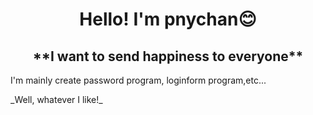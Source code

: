 <h1 align="center", background-color=#ccaaaa>Hello! I'm pnychan😊</h1>
<h2 align="center">**I want to send happiness to everyone**</h2>
<p align="left">I'm mainly create password program, loginform program,etc...</p>
<p align="left">_Well, whatever I like!_</p>
